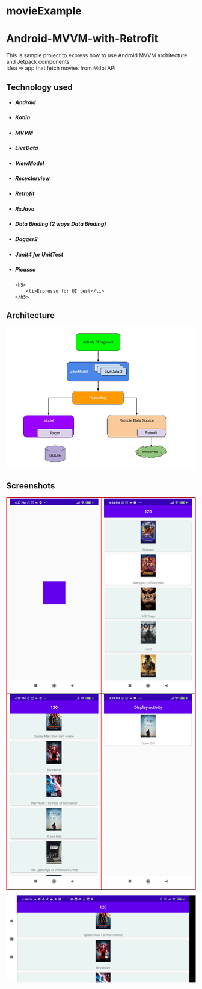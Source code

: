 # movieExample
<h1>Android-MVVM-with-Retrofit</h1>
This is sample project to express how to use Android MVVM architecture and Jetpack components
<br/>
Idea => app that fetch movies from Mdbi API


<h2>Technology used</h2>
<ul>
    <h5>
        <li>Android</li>
    </h5>
    <h5>
        <li>Kotlin</li>
    </h5>
    <h5>
        <li>MVVM</li>
    </h5>
    <h5>
        <li>LiveData</li>
    </h5>
    <h5>
        <li>ViewModel</li>
    </h5>
    <h5>
        <li>Recyclerview</li>
    </h5>
    <h5>
        <li>Retrofit</li>
    </h5>
    <h5>
        <li>RxJava</li>
    </h5>
    <h5>
        <li>Data Binding (2 ways Data Binding)</li>
    </h5>
    <h5>
        <li>Dagger2</li>
    </h5>
    <h5>
        <li>Junit4 for UnitTest</li>
    </h5>
    <h5>
        <li>Picasso</li>
    </h5>

    <h5>
        <li>Espresso for UI test</li>
    </h5>
</ul>

<html>
<h2>Architecture</h2>
<img src="img/mvvm_architecture.png"></img>

<h2>Screenshots</h2>
<table border="1" bordercolor="red" align="center">
    <tr>
        <td border=1 height=450 width=300><img src="img/Screenshot1.jpg"></img>
        </th>
        <td border=1 height=450 width=300><img src="img/Screenshot2.jpg"></img>
        </th>
    </tr>
    <tr>
        <td border=1 height=450 width=300><img src="img/Screenshot3.jpg"></img>
        </th>
        <td border=1 height=450 width=300><img src="img/Screenshot5.jpg"></img>
        </th>
    </tr>

</table>
<td border=1 height=450 width=600><img src="img/Screenshot4.jpg"></img>
</td>

</html>
